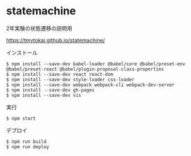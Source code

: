 # statemachine
2年実験の状態遷移の説明用

https://tmytokai.github.io/statemachine/

インストール

    $ npm install --save-dev babel-loader @babel/core @babel/preset-env @babel/preset-react @babel/plugin-proposal-class-properties
    $ npm install --save-dev react react-dom
    $ npm install --save-dev style-loader css-loader
    $ npm install --save-dev webpack webpack-cli webpack-dev-server
    $ npm install --save-dev gh-pages
    $ npm install --save-dev vis

実行

    $ npm start

デプロイ

    $ npm run build
    $ npm run deploy
